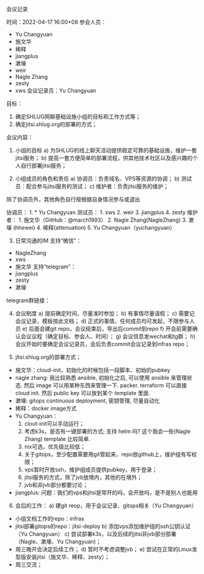 会议记录

时间：2022-04-17 16:00+08
参会人员：
- Yu Changyuan
- 施文华
- 稀释
- jiangplus
- 漱壕
- weir
- Nagle Zhang
- zesty
- xws
会议记录员：Yu Changyuan

目标：
1. 确定SHLUG网聊基础设施小组的目标和工作方式等；
2. 确定jitsi.shlug.org的部署的方式；

会议内容：
1. 小组的目标
a) 为SHLUG的线上聊天活动提供稳定可靠的基础设施，维护一套jitsi服务；
b) 提高一套方便简单的部署流程，供其他技术社区以及感兴趣的个人自行部署jitsi服务；

2. 小组成员的角色和责任
a) 协调员：负责域名、VPS等资源的协调；
b) 测试员：配合参与jitsi服务的测试；
c) 维护者：负责jitsi服务的维护；

除了协调员外，其他角色自行按根据自身情况参与或退出

协调员：
	1. * Yu Changyuan
测试员：
	1. xws
	2. weir
	3. jiangplus
	4. zesty
维护者：
	1. 施文华（GitHub：@march1993）
	2. Nagle Zhang(NagleZhang)
	3. 漱壕 (hhewei)
	4. 稀释(attenuation)
	5. Yu Changyuan（yuchangyuan）

3. 日常沟通的IM
支持“微信”：
- NagleZhang
- xws
- 施文华
支持“telegram”：
- jiangplus
- zesty
- 漱壕

telegram群链接： <hide>

4.  会议制度
 a) 提前确定时间，尽量准时参加；
 b) 有事情尽量请假；
 c) 需要记会议记录，模板按此文档；
 d) 正式的事情，任何成员均可发起，不限参与人员
 e) 后面会建git repo，会议结束后，导出后commit到repo
 f) 开会前需要确认会议议程（确定目标、参会人、时间）；
 g) 会议信息发wechat和tg群；
 h) 会议开始时要确定会议记录员，会后负责commit会议记录到infras repo；
 
5. jitsi.shlug.org的部署方式；
* 施文华：cloud-init，初始化的时候包括一段脚本、初始的pubkey
* nagle zhang: 我比较熟悉 ansible, 初始化之后, 可以使用 ansible 来管理状态. 然后 image 可以用某种东西来管理一下. packer.  terraform 可以直接  cloud init. 然后 public key 可以放到某个 template 里面. 
* 漱壕: gitops continuous deployment, 密钥管理, 尽量自动化
* 稀释：docker image方式
* Yu Changyuan：
  1. clout-init可以手动运行；
  2. 考虑k3s，是否有一键部署的方式; 支持 helm 吗? 这个我会一些(Nagle Zhang) template 比较简单. 
  3. nix可选，优先级比较低；
  4. 关于gitops，至少配置需要用git管起来，repo放github上，维护组有写权限；
  5. vps暂时开放ssh，维护组成员提供pubkey，用于登录；
  6. jitsi服务的方式，除了jvb放境内，其他的在境外；
  7. jvb和非jvb部分都要讨论；
* jiangplus: 问题：我们的vps和jitsi是常开的吗，会开放吗，是不是别人也能用

6. 会后的工作：
a) 建git reop，用于会议记录、gitops相关（Yu Changyuan）
 - 小组文档工作的repo：infras
 - jitsi部署gitops的repo：jitsi-deploy
b) 添加vps添加维护组的ssh公钥认证（Yu Changyuan）
c) 尝试部署k3s，以及后续的jitsi非jvb部分部署（Nagle、漱壕、Yu Changyuan)；
  - 周三晚开会决定后续工作；
d) 暂时不考虑调整jvb；
e) 尝试在正常的Linux发型版安装jitsi（施文华、稀释、zesty）；
  - 周三交流；
